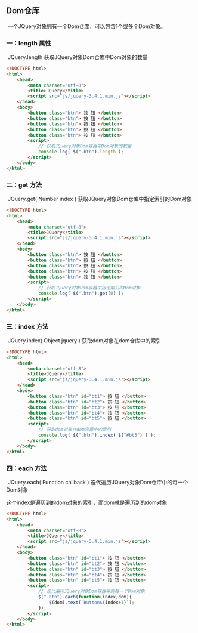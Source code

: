 ## Dom仓库

​        一个JQuery对象拥有一个Dom仓库，可以包含1个或多个Dom对象。

### 一：length 属性

​    JQuery.length    获取JQuery对象Dom仓库中Dom对象的数量

```html
<!DOCTYPE html>
<html>
    <head>
        <meta charset="utf-8">
        <title>JQuery</title>
        <script src="js/jquery-3.4.1.min.js"></script>
    </head>
    <body>
        <button class="btn"> 按 钮 </button>
        <button class="btn"> 按 钮 </button>
        <button class="btn"> 按 钮 </button>
        <button class="btn"> 按 钮 </button>
        <button class="btn"> 按 钮 </button>
        <script>
            // 获取JQuery对象Dom容器中Dom对象的数量
            console.log( $(".btn").length );
        </script>
    </body>
</html>
```

### 二：get 方法

​        JQuery.get( Number index )    获取JQuery对象Dom仓库中指定索引的Dom对象

```html
<!DOCTYPE html>
<html>
    <head>
        <meta charset="utf-8">
        <title>JQuery</title>
        <script src="js/jquery-3.4.1.min.js"></script>
    </head>
    <body>
        <button class="btn"> 按 钮 </button>
        <button class="btn"> 按 钮 </button>
        <button class="btn"> 按 钮 </button>
        <button class="btn"> 按 钮 </button>
        <button class="btn"> 按 钮 </button>
        <script>
            // 获取JQuery对象Dom容器中指定索引的Dom对象
            console.log( $(".btn").get(0) );
        </script>
    </body>
</html>
```

### 三：index 方法

​        JQuery.index( Object jquery )     获取dom对象在dom仓库中的索引

```html
<!DOCTYPE html>
<html>
    <head>
        <meta charset="utf-8">
        <title>JQuery</title>
        <script src="js/jquery-3.4.1.min.js"></script>
    </head>
    <body>
        <button class="btn" id="bt1"> 按 钮 </button>
        <button class="btn" id="bt2"> 按 钮 </button>
        <button class="btn" id="bt3"> 按 钮 </button>
        <button class="btn" id="bt4"> 按 钮 </button>
        <button class="btn" id="bt5"> 按 钮 </button>
        <script>
            // 获取dom对象在dom容器中的索引
            console.log( $(".btn").index( $("#bt3") ) );
        </script>
    </body>
</html>
```

### 四：each 方法

​        JQuery.each( Function callback )    迭代遍历JQuery对象Dom仓库中的每一个Dom对象

这个index是遍历到的dom对象的索引，而dom就是遍历到的dom对象

```html
<!DOCTYPE html>
<html>
    <head>
        <meta charset="utf-8">
        <title>JQuery</title>
        <script src="js/jquery-3.4.1.min.js"></script>
    </head>
    <body>
        <button class="btn" id="bt1"> 按 钮 </button>
        <button class="btn" id="bt2"> 按 钮 </button>
        <button class="btn" id="bt3"> 按 钮 </button>
        <button class="btn" id="bt4"> 按 钮 </button>
        <button class="btn" id="bt5"> 按 钮 </button>
        <script>
            // 迭代遍历JQuery对象Dom容器中的每一个Dom对象
            $(".btn").each(function(index,dom){
                $(dom).text(`Button${index+1}`);
            });
        </script>
    </body>
</html>
```
